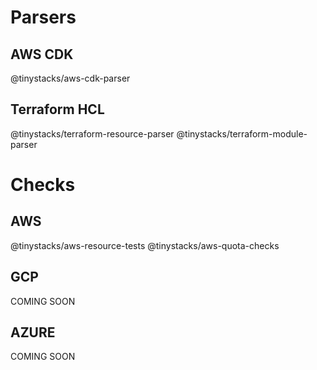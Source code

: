 # Parsers

## AWS CDK
@tinystacks/aws-cdk-parser

## Terraform HCL
@tinystacks/terraform-resource-parser
@tinystacks/terraform-module-parser

# Checks
## AWS
@tinystacks/aws-resource-tests
@tinystacks/aws-quota-checks

## GCP
COMING SOON

## AZURE
COMING SOON